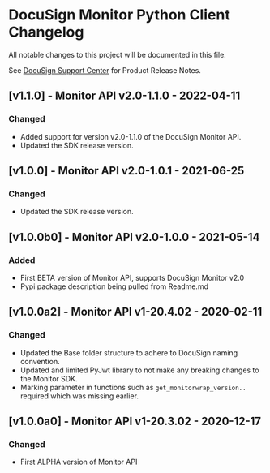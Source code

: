 # DocuSign Monitor Python Client Changelog
All notable changes to this project will be documented in this file.

See [DocuSign Support Center](https://support.docusign.com/en/releasenotes/) for Product Release Notes.

## [v1.1.0] - Monitor API v2.0-1.1.0 - 2022-04-11
### Changed
- Added support for version v2.0-1.1.0 of the DocuSign Monitor API.
- Updated the SDK release version.

## [v1.0.0] - Monitor API v2.0-1.0.1 - 2021-06-25
### Changed
- Updated the SDK release version.

## [v1.0.0b0] - Monitor API v2.0-1.0.0 - 2021-05-14
### Added
- First BETA version of Monitor API, supports DocuSign Monitor v2.0
- Pypi package description being pulled from Readme.md

## [v1.0.0a2] - Monitor API v1-20.4.02 - 2020-02-11
### Changed
- Updated the Base folder structure to adhere to DocuSign naming convention.
- Updated and limited PyJwt library to not make any breaking changes to the Monitor SDK.
- Marking parameter in functions such as `get_monitorwrap_version..` required which was missing earlier.

## [v1.0.0a0] - Monitor API v1-20.3.02 - 2020-12-17
### Changed
- First ALPHA version of Monitor API